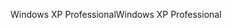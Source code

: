 <span data-ttu-id="2cd37-101">Windows XP Professional</span><span class="sxs-lookup"><span data-stu-id="2cd37-101">Windows XP Professional</span></span>